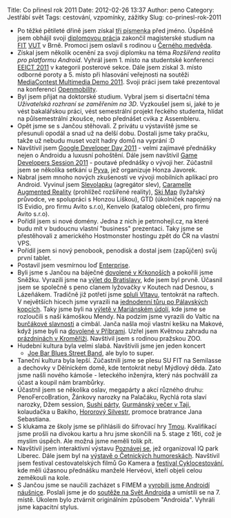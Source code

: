 Title: Co přinesl rok 2011
Date: 2012-02-26 13:37
Author: peno
Category: Jestřábí svět
Tags: cestování, vzpomínky, zážitky
Slug: co-prinesl-rok-2011

-   Po těžké pětileté dřině jsem získal <abbr title="Ing.">tři
    písmenka</abbr> před jméno. Úspěšně jsem obhájil svoji [diplomovou
    práci][]a zakončil magisterské studium na [FIT][] [VUT][] v Brně.
    Promoci jsem oslavil s rodinou u [Černého medvěda][].
-   Získal jsem několik ocenění za svoji diplomku na téma *Rozšířená
    realita pro platformu Android*. Vyhrál jsem 1. místo na studentské
    konferenci [EEICT 2011][] v kategorii posterové sekce. Dále jsem
    získal 3. místo odborné poroty a 5. místo při hlasování veřejnosti
    na soutěži [MediaContest Multimedia Demo 2011][]. Svoji práci jsem
    také prezentoval na konferenci [Openmobility][].
-   Byl jsem přijat na doktorské studium. Vybral jsem si disertační téma
    *Uživatelská rozhraní se zaměřením na 3D*. Vyzkoušel jsem si, jaké
    to je vést bakalářskou práci, vést semestrální projekt řeckého
    studenta, hlídat na půlsemestrální zkoušce, nebo přednášet cvika z
    Assembleru.
-   Opět jsme se s Jančou stěhovali. Z privátu u výstaviště jsme se
    přesunuli opodál a snad už na delší dobu. Dostali jsme taky pračku,
    takže už nebudu muset vozit hadry domů na vyprání :D
-   Navštívil jsem [Google Developer Day 2011][] - velmi zajímavé
    přednášky nejen o Androidu a luxusní pohoštění. Dále jsem navštívil
    [Game Developers Session 2011][] - poutavé přednášky o vývoji her.
    Zúčastnil jsem se několika setkání u [Pyva][], jež organizuje Honza
    Javorek.
-   Nabral jsem mnoho nových zkušeností ve vývoji mobilních aplikací pro
    Android. Vyvinul jsem [Slevolapku][] (agregátor slev), [Caramelle
    Augmented Reality][diplomovou práci] (prohlížeč rozšířené reality),
    [Ski Map][] (lyžařský průvodce, ve spolupráci s Honzou Liškou), GTD
    (úkolníček napojený na IS Evidio, pro firmu Avito s.r.o), Kenvelo
    (katalog oblečení, pro firmu Avito s.r.o).
-   Pořídil jsem si nové domény. Jedna z nich je petrnohejl.cz, na které
    budu mít v budoucnu vlastní "business" prezentaci. Taky jsme se
    přestěhovali z amerického Hostmonster hostingu zpět do ČR na vlastní
    VPS.
-   Pořídil jsem si nový penobook, penodisk a dostal jsem (zapůjčen)
    svůj první tablet.
-   Postavil jsem vesmírnou loď [Enterprise][].
-   Byli jsme s Jančou na báječné [dovolené v Krkonoších][] a pokořili
    jsme Sněžku. Vyrazili jsme na [výlet do Bratislavy][], kde jsem byl
    prvně. Účasnil jsem se společně s peno clanem lyžovačky v Koutech
    nad Desnou, s Lázeňákem. Tradičně již potřetí jsme [spluli
    Vltavu][], tentokrát na raftech. V největších hicech jsme vyrazili
    na [jednodenní tůru po Pálavských kopcích][]. Taky jsme byli na
    [výletě v Mariánském údolí][], kde jsme se rozloučili s naší
    kámoškou Mendy. Na podzim jsme vyrazili do Valtic na [burčákové
    slavnosti][] a cimbál. Janča našla moji vlastní kešku na Makové,
    když jsme byli na [dovolené v Příbrami][]. Uzřel jsem Květnou
    zahradu na [prázdninách v Kroměříži][]. Navštívil jsem s rodinou
    pražskou ZOO.
-   Hudební kultura byla velmi slabá. Navštívili jsme jen jeden koncert
    - [Joe Bar Blues Street Band][], ale bylo to super.
-   Taneční kultura byla lepší. Zúčastnili jsme se plesu SU FIT na
    Semilasse a dechovky v Dělnickém domě, kde tentokrát nebyl Mýdlový
    děda. Zato jsme našli nového kámoše - leteckého inženýra, který nás
    pochválil za účast a koupil nám brambůrky.
-   Účastnil jsem se několika oslav, megapárty a akcí různého druhu:
    PenoFercoBration, Žánkovy narozky na Palačáku, Rychlá rota slaví
    narozky, Džem session, [Sushi párty][], [Gurmánský večer v Taji][],
    kolaudačka u Bakiho, [Hororový Silvestr][], promoce bratrance Jana
    Sebastiana.
-   S klukama ze školy jsme se přihlásili do šifrovací hry [Tmou][].
    Kvalifikací jsme prošli na divokou kartu a hru jsme skončili na 5.
    stage z 16ti, což je myslím úspěch. Ale možná jsme neměli tolik pít.
-   Navštívil jsem interaktivní výstavu [Poznávej se][], jež organizoval
    IQ park Liberec. Dále jsem byl na [výstavě o Četnických
    humoreskách][]. Navštívil jsem festival cestovatelských filmů Go
    Kamera a [festival Cyklocestování][], kde měli úžasnou přednášku
    manželé Hervéovi, kteří objeli celou zeměkouli na kole.
-   S Jančou jsme se naučili zacházet s FIMEM a [vyrobili jsme Androidí
    náušnice][]. Poslali jsme je do [soutěže na Svět Androida][] a
    umístili se na 7. místě. Úkolem bylo ztvárnit originálním způsobem
    "Androida". Vyhráli jsme kapacitní stylus.

  [diplomovou práci]: https://market.android.com/details?id=net.jestrab.caramelle
  [FIT]: http://www.fit.vutbr.cz/
  [VUT]: http://www.vutbr.cz/
  [Černého medvěda]: http://www.cerny-medved.cz/
  [EEICT 2011]: http://www.feec.vutbr.cz/EEICT/
  [MediaContest Multimedia Demo 2011]: http://www.fit.vutbr.cz/events/McFIT/MediaDemo/2011/
  [Openmobility]: http://www.openmobility.cz/
  [Google Developer Day 2011]: http://www.google.com/events/developerday/2011/prague/
  [Game Developers Session 2011]: http://gds2011.ceske-hry.cz/
  [Pyva]: https://twitter.com/#!/napyvo
  [Slevolapku]: https://market.android.com/details?id=net.jestrab.slevolapka
  [Ski Map]: https://market.android.com/details?id=net.skimap
  [Enterprise]: http://fav.me/d3dqjy4
  [dovolené v Krkonoších]: http://janie.jestrab.net/dovolena-v-krkonosich/
  [výlet do Bratislavy]: http://janie.jestrab.net/v-meste-na-dunaji/
  [spluli Vltavu]: http://kajolinka.rajce.idnes.cz/31.7.-4.8.2011%2C_Vltava/
  [jednodenní tůru po Pálavských kopcích]: http://janie.jestrab.net/vylet-na-palavu/
  [výletě v Mariánském údolí]: http://janie.jestrab.net/vylet-do-marianskeho-udoli/
  [burčákové slavnosti]: http://janie.jestrab.net/slavnosti-burcaku-ve-valticich/
  [dovolené v Příbrami]: http://janie.jestrab.net/prazdniny-v-pribrami-v-bodech/
  [prázdninách v Kroměříži]: http://janie.jestrab.net/prazdniny-v-kromerizi-v-bodech/
  [Joe Bar Blues Street Band]: http://janie.jestrab.net/joe-bar-blues-street-hudebni-sklep-brno-30-9-2011/
  [Sushi párty]: http://janie.jestrab.net/sushi-party/
  [Gurmánský večer v Taji]: http://janie.jestrab.net/taje-taje/
  [Hororový Silvestr]: http://janie.jestrab.net/jak-jsme-vitali-novy-rok/
  [Tmou]: http://www.tmou.cz/2011/index
  [Poznávej se]: http://janie.jestrab.net/poznavej-se-30-3-2011-brno/
  [výstavě o Četnických humoreskách]: http://janie.jestrab.net/cetnicke-humoresky-17-12-2011-brno/
  [festival Cyklocestování]: http://janie.jestrab.net/sport-life-12-11-2011-brno-vystaviste/
  [vyrobili jsme Androidí náušnice]: http://janie.jestrab.net/nausnice-s-androidem-aneb-prvni-fimo-pokus/
  [soutěže na Svět Androida]: http://www.svetandroida.cz/vyhlaseni-vitezu-velke-narozeninove-souteze-s-lg-201102
